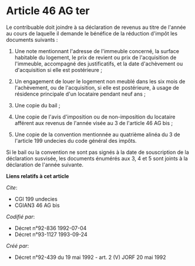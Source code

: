 # Article 46 AG ter

Le contribuable doit joindre à sa déclaration de revenus au titre de l'année au cours de laquelle il demande le bénéfice de
la réduction d'impôt les documents suivants :

1. Une note mentionnant l'adresse de l'immeuble concerné, la surface habitable du logement, le prix de revient ou prix de
l'acquisition de l'immeuble, accompagné des justificatifs, et la date d'achèvement ou d'acquisition si elle est postérieure ;

2. Un engagement de louer le logement non meublé dans les six mois de l'achèvement, ou de l'acquisition, si elle est
postérieure, à usage de résidence principale d'un locataire pendant neuf ans ;

3. Une copie du bail ;

4. Une copie de l'avis d'imposition ou de non-imposition du locataire afférent aux revenus de l'année visée au 3 de l'article
46 AG bis ;

5. Une copie de la convention mentionnée au quatrième alinéa du 3 de l'article 199 undecies du code général des impôts.

Si le bail ou la convention ne sont pas signés à la date de souscription de la déclaration susvisée, les documents énumérés
aux 3, 4 et 5 sont joints à la déclaration de l'année suivante.

**Liens relatifs à cet article**

_Cite_:

  - CGI 199 undecies
  - CGIAN3 46 AG bis

_Codifié par_:

  - Décret n°92-836 1992-07-04
  - Décret n°93-1127 1993-09-24

_Créé par_:

  - Décret n°92-439 du 19 mai 1992 - art. 2 (V) JORF 20 mai 1992

